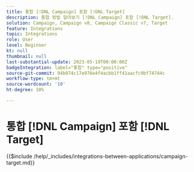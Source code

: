 ```yaml
---
title: 통합 [!DNL Campaign] 포함 [!DNL Target]
description: 통합 방법 알아보기 [!DNL Campaign] 포함 [!DNL Target].
solution: Campaign, Campaign v8, Campaign Classic v7, Target
feature: Integrations
topic: Integrations
role: User
level: Beginner
kt: null
thumbnail: null
last-substantial-update: 2023-05-19T00:00:00Z
badgeIntegration: label="통합" type="positive"
source-git-commit: 94b074c17e976e4f4acbb1ff41aacfc9bf74744c
workflow-type: tm+mt
source-wordcount: '10'
ht-degree: 10%

---
```



# 통합 [!DNL Campaign] 포함 [!DNL Target]

{{$include /help/_includes/integrations-between-applications/campaign-target.md}}
